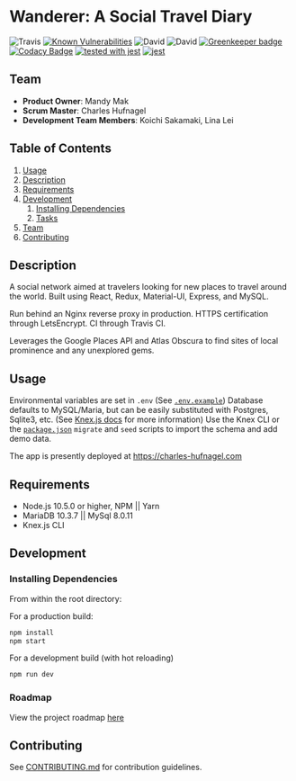 # Wanderer: A Social Travel Diary

![Travis](https://img.shields.io/travis/chufnagel/wanderer.svg)
[![Known Vulnerabilities](https://snyk.io/test/github/chufnagel/wanderer/badge.svg?targetFile=package.json)](https://snyk.io/test/github/chufnagel/wanderer?targetFile=package.json)
![David](https://img.shields.io/david/chufnagel/wanderer.svg)
![David](https://img.shields.io/david/dev/chufnagel/wanderer.svg)
[![Greenkeeper badge](https://badges.greenkeeper.io/chufnagel/wanderer.svg)](https://greenkeeper.io/)
[![Codacy Badge](https://api.codacy.com/project/badge/Grade/9fffe811c8c54542966d3822e7a5d581)](https://www.codacy.com/app/chufnagel/wanderer?utm_source=github.com&amp;utm_medium=referral&amp;utm_content=chufnagel/wanderer&amp;utm_campaign=Badge_Grade)
[![tested with jest](https://img.shields.io/badge/tested_with-jest-99424f.svg)](https://github.com/facebook/jest) [![jest](https://jestjs.io/img/jest-badge.svg)](https://github.com/facebook/jest)

## Team

  - __Product Owner__: Mandy Mak
  - __Scrum Master__: Charles Hufnagel
  - __Development Team Members__: Koichi Sakamaki, Lina Lei

## Table of Contents

1. [Usage](#Usage)
1. [Description](#description)
1. [Requirements](#requirements)
1. [Development](#development)
    1. [Installing Dependencies](#installing-dependencies)
    1. [Tasks](#tasks)
1. [Team](#team)
1. [Contributing](#contributing)

## Description

A social network aimed at travelers looking for new places to travel around the world.
Built using React, Redux, Material-UI, Express, and MySQL.

Run behind an Nginx reverse proxy in production. HTTPS certification through LetsEncrypt. CI through Travis CI.

Leverages the Google Places API and Atlas Obscura to find sites of local prominence and any unexplored gems.

## Usage

Environmental variables are set in `.env` (See [`.env.example`](.env.example))
Database defaults to MySQL/Maria, but can be easily substituted with Postgres, Sqlite3, etc. (See [Knex.js docs](https://knexjs.org/) for more information)
Use the Knex CLI or the [`package.json`](package.json) `migrate` and `seed` scripts to import the schema and add demo data.

The app is presently deployed at https://charles-hufnagel.com

## Requirements
- Node.js 10.5.0 or higher, NPM || Yarn
- MariaDB 10.3.7 || MySql 8.0.11
- Knex.js CLI

## Development

### Installing Dependencies

From within the root directory:

For a production build:
```sh
npm install
npm start
```

For a development build (with hot reloading)
```sh
npm run dev
```

### Roadmap

View the project roadmap [here](https://github.com/chufnagel/wanderer/issues)


## Contributing

See [CONTRIBUTING.md](CONTRIBUTING.md) for contribution guidelines.
